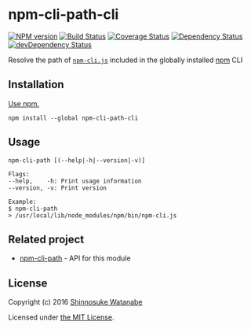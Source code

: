 # npm-cli-path-cli

[![NPM version](https://img.shields.io/npm/v/npm-cli-path-cli.svg)](https://www.npmjs.com/package/npm-cli-path-cli)
[![Build Status](https://travis-ci.org/shinnn/npm-cli-path-cli.svg?branch=master)](https://travis-ci.org/shinnn/npm-cli-path-cli)
[![Coverage Status](https://img.shields.io/coveralls/shinnn/npm-cli-path-cli.svg)](https://coveralls.io/github/shinnn/npm-cli-path-cli?branch=master)
[![Dependency Status](https://david-dm.org/shinnn/npm-cli-path-cli.svg)](https://david-dm.org/shinnn/npm-cli-path-cli)
[![devDependency Status](https://david-dm.org/shinnn/npm-cli-path-cli/dev-status.svg)](https://david-dm.org/shinnn/npm-cli-path-cli#info=devDependencies)

Resolve the path of [`npm-cli.js`](https://github.com/npm/npm/blob/master/bin/npm-cli.js) included in the globally installed [npm](https://www.npmjs.com/) CLI 

## Installation

[Use npm.](https://docs.npmjs.com/cli/install)

```
npm install --global npm-cli-path-cli
```

## Usage

```
npm-cli-path [(--help|-h|--version|-v)]

Flags:
--help,    -h: Print usage information
--version, -v: Print version

Example:
$ npm-cli-path
> /usr/local/lib/node_modules/npm/bin/npm-cli.js
```

## Related project

* [npm-cli-path](https://github.com/shinnn/npm-cli-path) - API for this module

## License

Copyright (c) 2016 [Shinnosuke Watanabe](https://github.com/shinnn)

Licensed under [the MIT License](./LICENSE).
